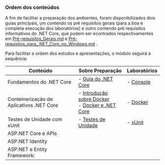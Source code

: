 ### Ordem dos conteúdos

A fim de facilitar a preparação dos ambientes, foram disponibilizados dois guias principais, um contendo os pré requisitos gerais (para a boa e completa execução dos laboratórios) e outro contendo pré requisitos informativos do .NET Core, que podem ser econtrados respectivamentes em  [Pré-requisitos_Gerais.md](Preparação/Pré-requisitos_Gerais.md)  e   [Pré-requisitos_para_.NET_Core_no_Windows.md](Preparação/Pré-requisitos_para_.NET_Core_no_Windows.md) .

Para facilitar a ordem dos estudos e apresentações, o módulo seguirá a sequência:

| Conteúdo                                 | Sobre Preparação                                             | Laboratórios                                      |
| ---------------------------------------- | ------------------------------------------------------------ | ------------------------------------------------- |
| Fundamentos do .NET Core                 | - [Guia do .NET Core](Preparação/Guia_do_.NET_Core.md)       | - [Console](Laboratório/Console.md) |
| Conteinerização de Aplicativos .NET Core | - [Introdução sobre Docker](Preparação/Intro_Docker.md)<br />- [Docker e .NET Core](Preparação/Docker_E_NET.md) | - [Docker](Laboratório/Docker.md)                 |
| Testes de Unidade com xUnit              | - [Testes de Unidade](Preparação/Testes_De_Unidade.md)       | - [xUnit](Laboratório/xUnit.md)                   |
| ASP.NET Core e APIs                      |                                                              |                                                   |
| ASP.NET Identity                         |                                                              |                                                   |
| ASP.NET e Entity Framework:              |                                                              |                                                   |

